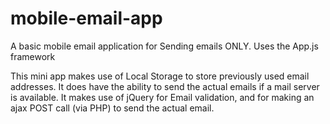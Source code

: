 # mobile-email-app
A basic mobile email application for Sending emails ONLY. Uses the App.js framework

This mini app makes use of Local Storage to store previously used email addresses. It does have the ability to send the actual emails if a mail server is available.
It makes use of jQuery for Email validation, and for making an ajax POST call (via PHP) to send the actual email.
